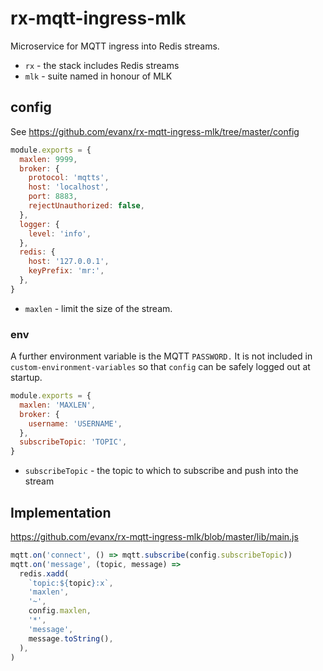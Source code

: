 # rx-mqtt-ingress-mlk

Microservice for MQTT ingress into Redis streams.

- `rx` - the stack includes Redis streams
- `mlk` - suite named in honour of MLK

## config

See https://github.com/evanx/rx-mqtt-ingress-mlk/tree/master/config

```javascript
module.exports = {
  maxlen: 9999,
  broker: {
    protocol: 'mqtts',
    host: 'localhost',
    port: 8883,
    rejectUnauthorized: false,
  },
  logger: {
    level: 'info',
  },
  redis: {
    host: '127.0.0.1',
    keyPrefix: 'mr:',
  },
}
```

- `maxlen` - limit the size of the stream.

### env

A further environment variable is the MQTT `PASSWORD.` It is not included in `custom-environment-variables` so that `config` can be safely logged out at startup.

```javascript
module.exports = {
  maxlen: 'MAXLEN',
  broker: {
    username: 'USERNAME',
  },
  subscribeTopic: 'TOPIC',
}
```

- `subscribeTopic` - the topic to which to subscribe and push into the stream

## Implementation

https://github.com/evanx/rx-mqtt-ingress-mlk/blob/master/lib/main.js

```javascript
mqtt.on('connect', () => mqtt.subscribe(config.subscribeTopic))
mqtt.on('message', (topic, message) =>
  redis.xadd(
    `topic:${topic}:x`,
    'maxlen',
    '~',
    config.maxlen,
    '*',
    'message',
    message.toString(),
  ),
)
```
